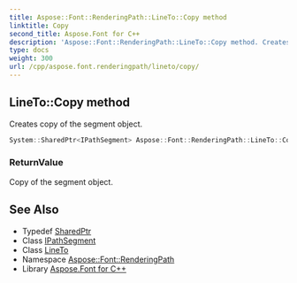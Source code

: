 ```yaml
---
title: Aspose::Font::RenderingPath::LineTo::Copy method
linktitle: Copy
second_title: Aspose.Font for C++
description: 'Aspose::Font::RenderingPath::LineTo::Copy method. Creates copy of the segment object in C++.'
type: docs
weight: 300
url: /cpp/aspose.font.renderingpath/lineto/copy/
---
```

## LineTo::Copy method


Creates copy of the segment object.

```cpp
System::SharedPtr<IPathSegment> Aspose::Font::RenderingPath::LineTo::Copy() override
```


### ReturnValue

Copy of the segment object.

## See Also

* Typedef [SharedPtr](../../../system/sharedptr/)
* Class [IPathSegment](../../ipathsegment/)
* Class [LineTo](../)
* Namespace [Aspose::Font::RenderingPath](../../)
* Library [Aspose.Font for C++](../../../)
